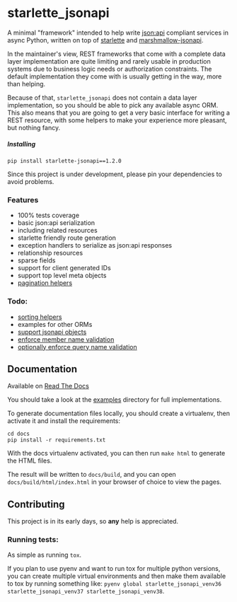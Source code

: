 # starlette_jsonapi
A minimal "framework" intended to help write [json:api](https://jsonapi.org) compliant services in async Python,
written on top of [starlette](https://starlette.io) and [marshmallow-jsonapi](https://marshmallow-jsonapi.readthedocs.io/).

In the maintainer's view, REST frameworks that come with a complete data layer implementation are quite limiting
and rarely usable in production systems due to business logic needs or authorization constraints.
The default implementation they come with is usually getting in the way, more than helping.

Because of that, `starlette_jsonapi` does not contain a data layer implementation, so you should be able to pick
any available async ORM. This also means that you are going to get a very basic interface for writing a REST resource,
with some helpers to make your experience more pleasant, but nothing fancy.

##### Installing
`pip install starlette-jsonapi==1.2.0`

Since this project is under development, please pin your dependencies to avoid problems.

### Features
- 100% tests coverage
- basic json:api serialization
- including related resources
- starlette friendly route generation
- exception handlers to serialize as json:api responses
- relationship resources
- sparse fields
- support for client generated IDs
- support top level meta objects
- [pagination helpers](https://jsonapi.org/format/#fetching-pagination)

### Todo:
- [sorting helpers](https://jsonapi.org/format/#fetching-sorting)
- examples for other ORMs
- [support jsonapi objects](https://jsonapi.org/format/#document-jsonapi-object)
- [enforce member name validation](https://jsonapi.org/format/#document-member-names)
- [optionally enforce query name validation](https://jsonapi.org/format/#query-parameters)

## Documentation
Available on [Read The Docs](https://starlette-jsonapi.readthedocs.io/)

You should take a look at the [examples](examples) directory for full implementations.

To generate documentation files locally, you should create a virtualenv,
then activate it and install the requirements:
```shell
cd docs
pip install -r requirements.txt
```

With the docs virtualenv activated, you can then run `make html` to generate the HTML files.

The result will be written to `docs/build`, and you can open `docs/build/html/index.html` in your browser of choice
to view the pages.

## Contributing
This project is in its early days, so **any** help is appreciated.

### Running tests:
As simple as running ```tox```.

If you plan to use pyenv and want to run tox for multiple python versions,
you can create multiple virtual environments and then make them available to tox by running
something like: `pyenv global starlette_jsonapi_venv36 starlette_jsonapi_venv37 starlette_jsonapi_venv38`.
